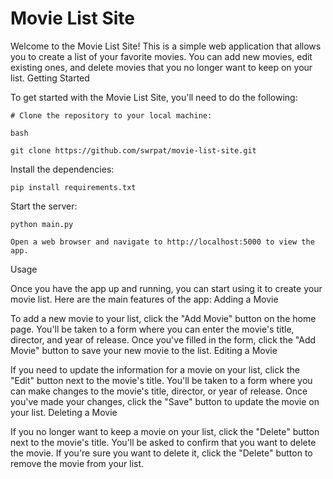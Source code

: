 # Movie List Site

Welcome to the Movie List Site! This is a simple web application that allows you to create a list of your favorite movies. You can add new movies, edit existing ones, and delete movies that you no longer want to keep on your list.
Getting Started

To get started with the Movie List Site, you'll need to do the following:

    # Clone the repository to your local machine:

    bash

    git clone https://github.com/swrpat/movie-list-site.git

Install the dependencies:

    pip install requirements.txt

Start the server:

    python main.py

    Open a web browser and navigate to http://localhost:5000 to view the app.

Usage

Once you have the app up and running, you can start using it to create your movie list. Here are the main features of the app:
Adding a Movie

To add a new movie to your list, click the "Add Movie" button on the home page. You'll be taken to a form where you can enter the movie's title, director, and year of release. Once you've filled in the form, click the "Add Movie" button to save your new movie to the list.
Editing a Movie

If you need to update the information for a movie on your list, click the "Edit" button next to the movie's title. You'll be taken to a form where you can make changes to the movie's title, director, or year of release. Once you've made your changes, click the "Save" button to update the movie on your list.
Deleting a Movie

If you no longer want to keep a movie on your list, click the "Delete" button next to the movie's title. You'll be asked to confirm that you want to delete the movie. If you're sure you want to delete it, click the "Delete" button to remove the movie from your list.
